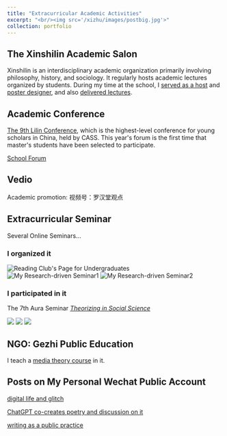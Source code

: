 ```yaml
---
title: "Extracurricular Academic Activities"
excerpt: "<br/><img src='/xizhu/images/postbig.jpg'>"
collection: portfolio
---
```


## The Xinshilin Academic Salon

Xinshilin is an interdisciplinary academic organization primarily involving philosophy, history, and sociology. It regularly hosts academic lectures organized by students. During my time at the school, I [served as a host](https://mp.weixin.qq.com/s/i20AQXeGvd9Cs2AsdXI5rA) and [poster designer](https://mp.weixin.qq.com/s/1X1-9aOa6m-rDfqkzxD-qQ), and also [delivered lectures](https://mp.weixin.qq.com/s/_2HwwR-RKzrP0nFCoY2tEA).


## Academic Conference

[The 9th Lilin Conference](https://mp.weixin.qq.com/s/kBLveoJwuFgBhBEmFrOMxQ), which is the highest-level conference for young scholars in China, held by CASS. This year's forum is the first time that master's students have been selected to participate.

[School Forum](https://mp.weixin.qq.com/s/OzE_Wx4LdmAf3ZyDlIUsQw )


## Vedio

Academic promotion: 视频号：罗汉堂观点

## Extracurricular Seminar

Several Online Seminars...

### I organized it

<img src='/xizhu/images/Readingclub.jpg' alt="Reading Club's Page for Undergraduates">

<img src='/xizhu/images/hostofseminar1.jpg' alt="My Research-driven Seminar1">

<img src='/xizhu/images/hostofseminar2.jpg' alt="My Research-driven Seminar2">

### I participated in it

The 7th Aura Seminar *[Theorizing in Social Science](https://mp.weixin.qq.com/s/6YDAOJyPvrC7ikAFYNp7CQ)* 

<img src='/xizhu/images/participate1.jpg'>

<img src='/xizhu/images/participate2.jpg'>

<img src='/xizhu/images/participate3.jpg'>


## NGO: Gezhi Public Education

I teach a [media theory course](https://mp.weixin.qq.com/s/28jBymxdqSeEs6MSAFY2Ww) in it.


## Posts on My Personal Wechat Public Account

[digital life and glitch](https://mp.weixin.qq.com/s/4Rh4jz_zZBbla7NxmFHWoA)

[ChatGPT co-creates poetry and discussion on it](https://mp.weixin.qq.com/s/wCVzT97L85pXr3u_g1XMlQ)

[writing as a public practice](https://mp.weixin.qq.com/s/JiFQmR_trOKGdNt37w4Zvw)





